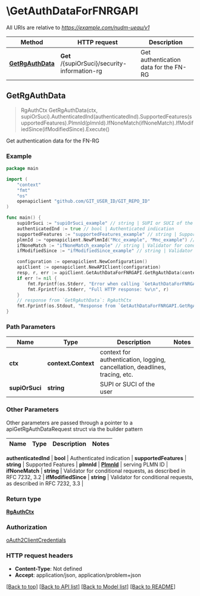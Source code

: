 # \GetAuthDataForFNRGAPI

All URIs are relative to *https://example.com/nudm-ueau/v1*

Method | HTTP request | Description
------------- | ------------- | -------------
[**GetRgAuthData**](GetAuthDataForFNRGAPI.md#GetRgAuthData) | **Get** /{supiOrSuci}/security-information-rg | Get authentication data for the FN-RG



## GetRgAuthData

> RgAuthCtx GetRgAuthData(ctx, supiOrSuci).AuthenticatedInd(authenticatedInd).SupportedFeatures(supportedFeatures).PlmnId(plmnId).IfNoneMatch(ifNoneMatch).IfModifiedSince(ifModifiedSince).Execute()

Get authentication data for the FN-RG

### Example

```go
package main

import (
	"context"
	"fmt"
	"os"
	openapiclient "github.com/GIT_USER_ID/GIT_REPO_ID"
)

func main() {
	supiOrSuci := "supiOrSuci_example" // string | SUPI or SUCI of the user
	authenticatedInd := true // bool | Authenticated indication
	supportedFeatures := "supportedFeatures_example" // string | Supported Features (optional)
	plmnId := *openapiclient.NewPlmnId("Mcc_example", "Mnc_example") // PlmnId | serving PLMN ID (optional)
	ifNoneMatch := "ifNoneMatch_example" // string | Validator for conditional requests, as described in RFC 7232, 3.2 (optional)
	ifModifiedSince := "ifModifiedSince_example" // string | Validator for conditional requests, as described in RFC 7232, 3.3 (optional)

	configuration := openapiclient.NewConfiguration()
	apiClient := openapiclient.NewAPIClient(configuration)
	resp, r, err := apiClient.GetAuthDataForFNRGAPI.GetRgAuthData(context.Background(), supiOrSuci).AuthenticatedInd(authenticatedInd).SupportedFeatures(supportedFeatures).PlmnId(plmnId).IfNoneMatch(ifNoneMatch).IfModifiedSince(ifModifiedSince).Execute()
	if err != nil {
		fmt.Fprintf(os.Stderr, "Error when calling `GetAuthDataForFNRGAPI.GetRgAuthData``: %v\n", err)
		fmt.Fprintf(os.Stderr, "Full HTTP response: %v\n", r)
	}
	// response from `GetRgAuthData`: RgAuthCtx
	fmt.Fprintf(os.Stdout, "Response from `GetAuthDataForFNRGAPI.GetRgAuthData`: %v\n", resp)
}
```

### Path Parameters


Name | Type | Description  | Notes
------------- | ------------- | ------------- | -------------
**ctx** | **context.Context** | context for authentication, logging, cancellation, deadlines, tracing, etc.
**supiOrSuci** | **string** | SUPI or SUCI of the user | 

### Other Parameters

Other parameters are passed through a pointer to a apiGetRgAuthDataRequest struct via the builder pattern


Name | Type | Description  | Notes
------------- | ------------- | ------------- | -------------

 **authenticatedInd** | **bool** | Authenticated indication | 
 **supportedFeatures** | **string** | Supported Features | 
 **plmnId** | [**PlmnId**](PlmnId.md) | serving PLMN ID | 
 **ifNoneMatch** | **string** | Validator for conditional requests, as described in RFC 7232, 3.2 | 
 **ifModifiedSince** | **string** | Validator for conditional requests, as described in RFC 7232, 3.3 | 

### Return type

[**RgAuthCtx**](RgAuthCtx.md)

### Authorization

[oAuth2ClientCredentials](../README.md#oAuth2ClientCredentials)

### HTTP request headers

- **Content-Type**: Not defined
- **Accept**: application/json, application/problem+json

[[Back to top]](#) [[Back to API list]](../README.md#documentation-for-api-endpoints)
[[Back to Model list]](../README.md#documentation-for-models)
[[Back to README]](../README.md)

